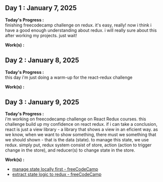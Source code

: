 ## Day 1 : January 7, 2025

**Today's Progress :**  
finishing freecodecamp challenge on redux. it's easy, really! now i think i have a good enough understanding about redux. i will really sure about this after working my projects. just wait!

**Work(s) :**

## Day 2 : January 8, 2025

**Today's Progress :**  
this day i'm just doing a warm-up for the react-redux challenge

**Work(s) :**

## Day 3 : January 9, 2025

**Today's Progress :**  
i'm working on freecodecamp challenge on React Redux courses. this challenge build up my confidence on react redux. if i can take a conclusion, react is just a view library - a library that shows a view in an eficient way. as we know, when we want to show something, there must we something that we should shown - that is the data (state). to manage this state, we use redux. simply put, redux system consist of store, action (action to trigger change in the store), and reducer(s) to change state in the store.

**Work(s) :**
- [manage state locally first - freeCodeCamp](/resources/manage-state-locally-first.js)
- [extract state logic to redux - freeCodeCamp](/resources/extract-state-logic-to-redux.js)



